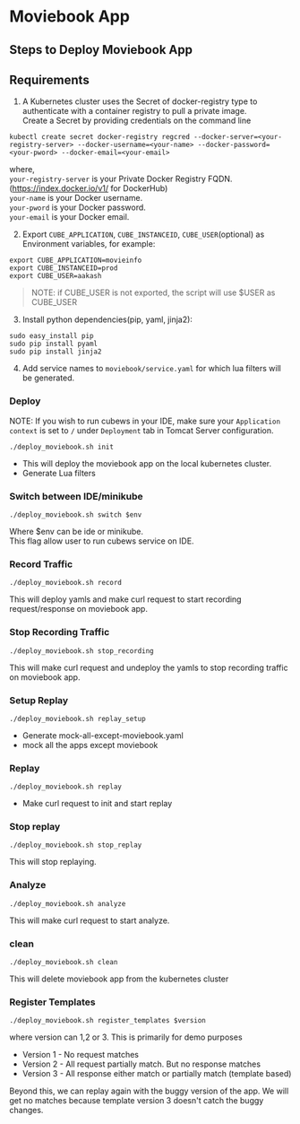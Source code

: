 # Moviebook App

## Steps to Deploy Moviebook App


## Requirements

1. A Kubernetes cluster uses the Secret of docker-registry type to authenticate with a container registry to pull a private image.  
Create a Secret by providing credentials on the command line  
```
kubectl create secret docker-registry regcred --docker-server=<your-registry-server> --docker-username=<your-name> --docker-password=<your-pword> --docker-email=<your-email>
```
where,  
`your-registry-server` is your Private Docker Registry FQDN. (https://index.docker.io/v1/ for DockerHub)  
`your-name` is your Docker username.  
`your-pword` is your Docker password.  
`your-email` is your Docker email.  

2. Export `CUBE_APPLICATION`, `CUBE_INSTANCEID`, `CUBE_USER`(optional) as Environment variables, for example:
```
export CUBE_APPLICATION=movieinfo
export CUBE_INSTANCEID=prod
export CUBE_USER=aakash
```
>NOTE: if CUBE_USER is not exported, the script will use $USER as CUBE_USER

3. Install python dependencies(pip, yaml, jinja2):
```
sudo easy_install pip
sudo pip install pyaml
sudo pip install jinja2
```

4. Add service names to `moviebook/service.yaml` for which lua filters will be generated.

### Deploy

NOTE: If you wish to run cubews in your IDE, make sure your `Application context` is set to `/` under `Deployment` tab in Tomcat Server configuration.
```
./deploy_moviebook.sh init
```
- This will deploy the moviebook app on the local kubernetes cluster.
- Generate Lua filters

### Switch between IDE/minikube
```
./deploy_moviebook.sh switch $env
```
Where $env can be ide or minikube.  
This flag allow user to run cubews service on IDE.


### Record Traffic
```
./deploy_moviebook.sh record
```
This will deploy yamls and make curl request to start recording request/response on moviebook app.

### Stop Recording Traffic
```
./deploy_moviebook.sh stop_recording
```
This will make curl request and undeploy the yamls to stop recording traffic on moviebook app.

### Setup Replay
```
./deploy_moviebook.sh replay_setup
```
- Generate mock-all-except-moviebook.yaml
- mock all the apps except moviebook

### Replay
```
./deploy_moviebook.sh replay
```
- Make curl request to init and start replay

### Stop replay
```
./deploy_moviebook.sh stop_replay
```
This will stop replaying.

### Analyze
```
./deploy_moviebook.sh analyze
```
This will make curl request to start analyze.

### clean
```
./deploy_moviebook.sh clean
```
This will delete moviebook app from the kubernetes cluster

### Register Templates
```
./deploy_moviebook.sh register_templates $version
```

where version can 1,2 or 3. This is primarily for demo purposes

* Version 1 - No request matches
* Version 2 - All request partially match. But no response matches
* Version 3 - All response either match or partially match (template based)

Beyond this, we can replay again with the buggy version of the app. We will get no matches because template version 3 doesn't catch the buggy changes.

